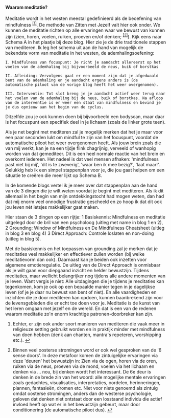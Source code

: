 #### Waarom meditatie?

Meditatie wordt in het westen meestal gedefinieerd als de beoefening van mindfulness <sup class="footnote-ref"><a href="#bffn2" id="bffnref1">[1]</a></sup>. De methode van Zitten met Jezelf valt hier ook onder. We kunnen de meditatie richten op alle ervaringen waar we bewust van kunnen zijn (zien, horen, voelen, ruiken, proeven en/of denken; <sup class="footnote-ref"><a href="#bffn3" id="bffnref2">[2]</a></sup>). Kijk eens naar Schema A in het plaatje bij deze blog. Hier zie je de drie traditionele stappen van mediteren. Ik leg het schema uit aan de hand van mogelijk de bekendste vorm van meditatie in het westen, de ademhalingsoefening:

    I. Mindfulness van focuspunt: Je richt je aandacht allereerst op het voelen van de ademhaling bij bijvoorbeeld de neus, buik of borstkas 

    II. Afleiding: Vervolgens gaat er een moment zijn dat je afgedwaald bent van de ademhaling en je aandacht ergens anders is (de automatische piloot van de vorige blog heeft het weer overgenomen).

    III. Interventie: Tot slot breng je je aandacht actief weer terug naar het voelen van de ademhaling bij de neus, buik of borstkas. Na afloop van de interventie is er weer een staat van mindfulness en bevind je je dus opnieuw aan het begin van de cyclus.

Ditzelfde zou je ook kunnen doen bij bijvoorbeeld een bodyscan, maar daar is het focuspunt een specifiek deel in je lichaam (zoals de linker grote teen). 

Als je net begint met mediteren zal je mogelijk merken dat het je maar voor een paar seconden lukt om mindful te zijn van het focuspunt, voordat de automatische piloot het weer overgenomen heeft. Als jouw brein zoals die van mij werkt, kan je na een tijdje flink chagrijnig, verveeld of wanhopig worden van dat gemediteer. Dit is een heel normale reactie van het brein en overkomt iedereen. Het nadeel is dat veel mensen afhaken: 'mindfulness past niet bij mij', 'dit is te zweverig', 'waar ben ik mee bezig?', 'laat maar!'. Gelukkig heb ik een simpel stappenplan voor je, die jou gaat helpen om een situatie te creëren die meer lijkt op Schema B.

In de komende blogs vertel ik je meer over dat stappenplan aan de hand van de 3 dingen die je wilt weten voordat je begint met mediteren. Als ik dit allemaal in het begin van mijn ontdekkingstocht had mogen weten, dan had dat mij enorm veel onnodige frustratie gescheeld en zo hoop ik dat dit ook jou leven nét ietsjes makkelijker gaat maken.

Hier staan de 3 dingen op een rijtje: 
1 Basiskennis: Mindfulness en meditatie uitgelegd door de bril van een psycholoog (uitleg met name in blog 1 en 2), 
2 Grounding: Window of Mindfulness en De Mindfulness Cheatsheet (uitleg in blog 3 en blog 4) 
3 Direct Approach: Controle loslaten en non-doing (uitleg in blog 5).

Met de basiskennis en het toepassen van grounding zal je merken dat je meditaties veel makkelijker en effectiever zullen worden (bij welke meditatievorm dan ook). Daarnaast kan je beiden ook inzetten voor algemene emotieregulatie. De uitleg van de Direct Approach is onmisbaar als je wilt gaan voor diepgaand inzicht en helder bewustzijn. Tijdens meditaties, maar wellicht belangrijker nog tijdens alle andere momenten van je leven. Want vergis je niet: Alle uitdagingen die je tijdens je meditaties kan tegenkomen, kom je ook op een bepaalde manier tegen in je dagelijkse leven (of je je daar nu bewust van bent of niet). En alle vaardigheden en inzichten die je door mediteren kan opdoen, kunnen baanbrekend zijn voor de levensgebieden die er echt toe doen voor je. Meditatie is de kunst van het leren omgaan met jezelf en de wereld. En dat is een van de redenen waarom meditatie zo'n enorm krachtige patronen-doorbreker kan zijn. 


<section class="footnotes">
  <ol class="footnotes-list">
    <li id="bffn1" class="footnote-item">
      <p class="footnote-item">
         Echter, er zijn ook ander soort manieren van mediteren die vaak meer in religieuze setting gebruikt worden en in praktijk minder met mindfulness van doen hebben (denk aan chanten, mantra's repeteren, worshipping etc.). </sup><a href="#bffnref1" class="footnote-backref">↩</a>
      </p>
    </li>
    <li id="bffn2" class="footnote-item">
      <p class="footnote-item">
        Binnen veel oosterse stromingen word er ook wel gesproken van de '6 sense doors'. In deze metafoor komen de zintuigelijke ervaringen via deze 'deuren' het bewustzijn in: Zien via de ogen, horen via de oren, ruiken via de neus, proeven via de mond, voelen via het lichaam en denken via ... nou, bij denken wordt het interessant. De 6e deur is denken in de brede zin van het woord: alle mogelijke mentale ervaringen zoals gedachtes, visualisaties, interpretaties, oordelen, herinneringen, plannen, fantasieën, dromen etc. Niet voor niets genoemd als zintuig omdat oosterse stromingen, anders dan de westerse psychologie, geloven dat denken niet ontstaat door een losstaand individu die actief invloed heeft op wat er in het bewustzijn gebeurt, maar door conditionering (de automatische piloot dus). </sup><a href="#bffnref2" class="footnote-backref">↩</a>
      </p>
    </li>
  </ol>
</section>

